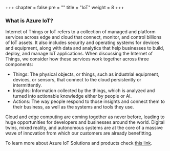 +++
chapter = false
pre = "<b></b>"
title = "IoT"
weight = 8
+++

### What is Azure IoT?

Internet of Things or IoT refers to a collection of managed and platform services across edge and cloud that connect, monitor, and control billions of IoT assets. It also includes security and operating systems for devices and equipment, along with data and analytics that help businesses to build, deploy, and manage IoT applications. When discussing the Internet of Things, we consider how these services work together across three components:
- Things: The physical objects, or things, such as industrial equipment, devices, or sensors, that connect to the cloud persistently or intermittently.
- Insights: Information collected by the things, which is analyzed and turned into actionable knowledge either by people or AI.
- Actions: The way people respond to those insights and connect them to their business, as well as the systems and tools they use.

Cloud and edge computing are coming together as never before, leading to huge opportunities for developers and businesses around the world. Digital twins, mixed reality, and autonomous systems are at the core of a massive wave of innovation from which our customers are already benefitting.

To learn more about Azure IoT Solutions and products check [this link](https://azure.microsoft.com/en-us/overview/iot/#products). 